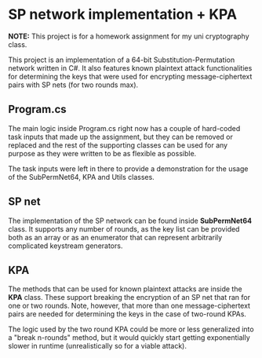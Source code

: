 # SP network implementation + KPA

**NOTE:** This project is for a homework assignment for my uni cryptography class.

This project is an implementation of a 64-bit Substitution-Permutation network written in C#. It also features known plaintext attack functionalities for determining the keys that were used for encrypting message-ciphertext pairs with SP nets (for two rounds max).

## Program.cs

The main logic inside Program.cs right now has a couple of hard-coded task inputs that made up the assignment, but they can be removed or replaced and the rest of the supporting classes can be used for any purpose as they were written to be as flexible as possible.

The task inputs were left in there to provide a demonstration for the usage of the SubPermNet64, KPA and Utils classes.

## SP net

The implementation of the SP network can be found inside **SubPermNet64** class. It supports any number of rounds, as the key list can be provided both as an array or as an enumerator that can represent arbitrarily complicated keystream generators.

## KPA

The methods that can be used for known plaintext attacks are inside the **KPA** class. These support breaking the encryption of an SP net that ran for one or two rounds. Note, however, that more than one message-ciphertext pairs are needed for determining the keys in the case of two-round KPAs.

The logic used by the two round KPA could be more or less generalized into a "break n-rounds" method, but it would quickly start getting exponentially slower in runtime (unrealistically so for a viable attack).
